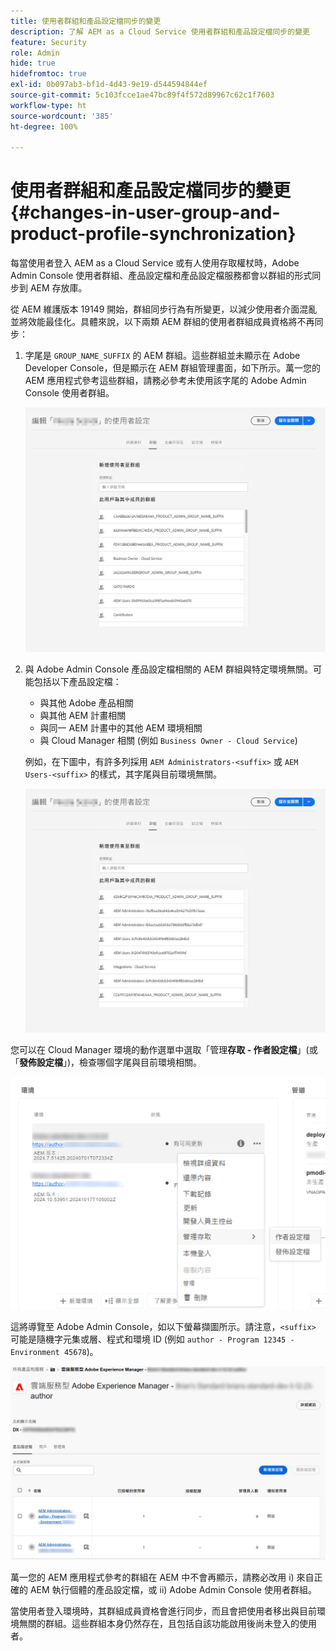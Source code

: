 ```yaml
---
title: 使用者群組和產品設定檔同步的變更
description: 了解 AEM as a Cloud Service 使用者群組和產品設定檔同步的變更
feature: Security
role: Admin
hide: true
hidefromtoc: true
exl-id: 0b097ab3-bf1d-4d43-9e19-d544594844ef
source-git-commit: 5c103fcce1ae47bc89f4f572d89967c62c1f7603
workflow-type: ht
source-wordcount: '385'
ht-degree: 100%

---
```


# 使用者群組和產品設定檔同步的變更 {#changes-in-user-group-and-product-profile-synchronization}

每當使用者登入 AEM as a Cloud Service 或有人使用存取權杖時，Adobe Admin Console 使用者群組、產品設定檔和產品設定檔服務都會以群組的形式同步到 AEM 存放庫。

從 AEM 維護版本 19149 開始，群組同步行為有所變更，以減少使用者介面混亂並將效能最佳化。具體來說，以下兩類 AEM 群組的使用者群組成員資格將不再同步：

1. 字尾是 `GROUP_NAME_SUFFIX` 的 AEM 群組。這些群組並未顯示在 Adobe Developer Console，但是顯示在 AEM 群組管理畫面，如下所示。萬一您的 AEM 應用程式參考這些群組，請務必參考未使用該字尾的 Adobe Admin Console 使用者群組。

   ![已移除的群組 1](/help/security/assets/removed-groups-1.png)

1. 與 Adobe Admin Console 產品設定檔相關的 AEM 群組與特定環境無關。可能包括以下產品設定檔：

   * 與其他 Adobe 產品相關
   * 與其他 AEM 計畫相關
   * 與同一 AEM 計畫中的其他 AEM 環境相關
   * 與 Cloud Manager 相關 (例如 `Business Owner - Cloud Service`)

   例如，在下圖中，有許多列採用 `AEM Administrators-<suffix>` 或 `AEM Users-<suffix>` 的樣式，其字尾與目前環境無關。

   ![已移除的群組 2](/help/security/assets/removed-groups-2.png)

您可以在 Cloud Manager 環境的動作選單中選取「管理&#x200B;**存取 - 作者設定檔**」(或「**發佈設定檔**」)，檢查哪個字尾與目前環境相關。

![檢查字尾](/help/security/assets/suffix-check.png)

這將導覽至 Adobe Admin Console，如以下螢幕擷圖所示。請注意，`<suffix>` 可能是隨機字元集或層、程式和環境 ID (例如 `author - Program 12345 - Environment 45678`)。

![ Admin Console 中的字尾](/help/security/assets/admin-console-profile-suffixes.png)

萬一您的 AEM 應用程式參考的群組在 AEM 中不會再顯示，請務必改用 i) 來自正確的 AEM 執行個體的產品設定檔，或 ii) Adobe Admin Console 使用者群組。

當使用者登入環境時，其群組成員資格會進行同步，而且會把使用者移出與目前環境無關的群組。這些群組本身仍然存在，且包括自該功能啟用後尚未登入的使用者。
